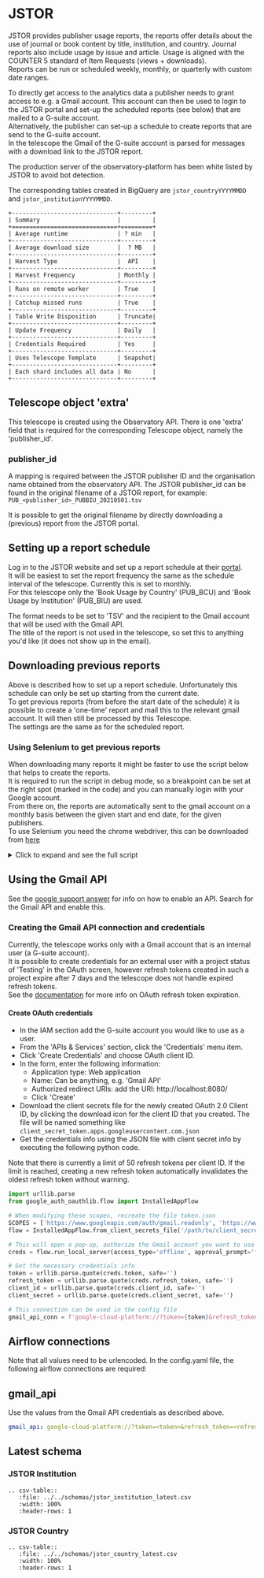 # JSTOR

JSTOR provides publisher usage reports, the reports offer details about the use of journal or book content by title, institution, and country. 
Journal reports also include usage by issue and article. 
Usage is aligned with the COUNTER 5 standard of Item Requests (views + downloads).  
Reports can be run or scheduled weekly, monthly, or quarterly with custom date ranges. 

To directly get access to the analytics data a publisher needs to grant access to e.g. a Gmail account. 
This account can then be used to login to the JSTOR portal and set-up the scheduled reports (see below) that are
 mailed to a G-suite account.  
Alternatively, the publisher can set-up a schedule to create reports that are send to the G-suite account.  
In the telescope the Gmail of the G-suite account is parsed for messages with a download link to the JSTOR report.

The production server of the observatory-platform has been white listed by JSTOR to avoid bot detection.

The corresponding tables created in BigQuery are `jstor_countryYYYYMMDD` and `jstor_institutionYYYYMMDD`.

```eval_rst
+------------------------------+---------+
| Summary                      |         |
+==============================+=========+
| Average runtime              | ? min   |
+------------------------------+---------+
| Average download size        |  ? MB   |
+------------------------------+---------+
| Harvest Type                 |  API    |
+------------------------------+---------+
| Harvest Frequency            | Monthly |
+------------------------------+---------+
| Runs on remote worker        | True    |
+------------------------------+---------+
| Catchup missed runs          | True    |
+------------------------------+---------+
| Table Write Disposition      | Truncate|
+------------------------------+---------+
| Update Frequency             | Daily   |
+------------------------------+---------+
| Credentials Required         | Yes     |
+------------------------------+---------+
| Uses Telescope Template      | Snapshot|
+------------------------------+---------+
| Each shard includes all data | No      |
+------------------------------+---------+
```

## Telescope object 'extra'
This telescope is created using the Observatory API. There is one 'extra' field that is required for the
 corresponding Telescope object, namely the 'publisher_id'.   

### publisher_id
A mapping is required between the JSTOR publisher ID and the organisation name obtained from the observatory API.
The JSTOR publisher_id can be found in the original filename of a JSTOR report, for example:  
`PUB_<publisher_id>_PUBBIU_20210501.tsv`

It is possible to get the original filename by directly downloading a (previous) report from the JSTOR portal.

## Setting up a report schedule
Log in to the JSTOR website and set up a report schedule at their [portal](https://www.jstor.org/publisher-reports/#request-schedules).  
It will be easiest to set the report frequency the same as the schedule interval of the telescope. Currently this is set
 to monthly.  
For this telescope only the 'Book Usage by Country' (PUB_BCU) and 'Book Usage by Institution' (PUB_BIU) are used.  

The format needs to be set to 'TSV' and the recipient to the Gmail account that will be used with the Gmail API.  
The title of the report is not used in the telescope, so set this to anything you'd like (it does not show up in the email).  

## Downloading previous reports
Above is described how to set up a report schedule. Unfortunately this schedule can only be set up starting from the
 current date.  
To get previous reports (from before the start date of the schedule) it is possible to create a 'one-time' report and
 mail this to the relevant gmail account. It will then still be processed by this Telescope.  
The settings are the same as for the scheduled report.

### Using Selenium to get previous reports
When downloading many reports it might be faster to use the script below that helps to create the reports.  
It is required to run the script in debug mode, so a breakpoint can be set at the right spot (marked in the code) and
 you can manually login with your Google account.  
From there on, the reports are automatically sent to the gmail account on a monthly basis between the given start and
 end date, for the given publishers.  
To use Selenium you need the chrome webdriver, this can be downloaded from [here](https://chromedriver.chromium.org/downloads)

<details>
    <summary> Click to expand and see the full script </summary>

```python
import platform
import time
from datetime import datetime

import pendulum
from selenium import webdriver
from selenium.common.exceptions import ElementClickInterceptedException
from selenium.webdriver.common.action_chains import ActionChains
from selenium.webdriver.common.keys import Keys
from selenium.webdriver.support.ui import Select


def main():
    """ Create the JSTOR 'Book Usage by Country' and 'Book Usage by Institution' reports that are in the past and 
    can't be scheduled.
    Needs to be run in debug mode, because it requires manual sign in at breakpoint (to avoid bot detection).

    Reports are created at a monthly granularity between the start_date and end_date.
    The reports are created for each publisher in the 'publisher_names' list and a link to the report is send to the 
    email_address.
    
    There are some 'sleep' statements so the driver waits for the page to load.
    A common issue is that the driver fails at the 'select report' step. The dropdown menu becomes unclickable. It 
    might become clickable after waiting a few seconds or it is necessary to refresh the page and possibly do the 
    reCAPTCHA that shows up.
    
    :return: None.
    """

    """ Customise values """
    driver_path = '/path/to/chromedriver'
    # The publisher name is the exact text displayed when you click 'Select a publisher'
    publisher_names = ["UCL Press (uclpress)", "ANU Press (anuepress)"]
    email_address = 'address@gmail.com'
    start_date = pendulum.datetime(2018, 2, 1)
    end_date = pendulum.now()
    """ Customise values """

    # Initialise webdriver and go to jstor url to login
    driver = webdriver.Chrome(executable_path=driver_path)
    driver.implicitly_wait(10)
    driver.get('https://www.jstor.org/publisher-reports/')

    # Close cookies bar
    try:  # <-------- set breakpoint here and manually sign in
        driver.find_element_by_xpath('//*[@id="onetrust-close-btn-container"]/button').click()
    except:
        pass

    # Click 'create report'
    driver.find_element_by_id('create-report-button').click()

    # Loop through months
    period = pendulum.period(start_date, end_date)
    for dt in period.range('months'):
        # Loop through publishers
        for publisher_name in publisher_names:
            for report_type in ["PUB_BCU", "PUB_BIU"]:
                # Select the publisher
                select_publisher = Select(driver.find_element_by_id('institution-list'))
                select_publisher.select_by_visible_text(publisher_name)

                # Set report type to 'one-time'
                driver.find_element_by_id('is-scheduled-no').click()

                # Select the report type
                time.sleep(5)
                if driver.find_element_by_id('template-list').get_attribute('disabled'):
                    print('pause')  # <----- optionally add breakpoint to wait longer than 5s
                select_report = Select(driver.find_element_by_id('template-list'))
                select_report.select_by_value(report_type)

                # Skip month if month is not finished yet
                if dt.end_of('month') >= pendulum.now():
                    continue

                # Get start and end date of one month
                start_month = dt
                end_month = dt.end_of('month')

                # Set the start and end date
                set_calendar_dates(driver, start_month, end_month)

                # Set the report format
                driver.find_element_by_xpath('//*[@id="available-reports"]/div/fieldset[4]/div[2]/label').click()

                # Fill in email address
                if platform.system() == 'Darwin':
                    key = Keys.COMMAND
                else:
                    key = Keys.CONTROL
                driver.find_element_by_name('email_address').send_keys(key, "a")
                driver.find_element_by_name('email_address').send_keys(email_address)

                # Click continue
                driver.find_element_by_xpath('//*[@id="create-report"]/div[2]/pharos-button').click()

                # Click submit, test if duplicate report
                time.sleep(5)
                try:
                    # Submit if not duplicate
                    driver.find_element_by_xpath('//*[@id="create-report"]/div[2]/pharos-button[2]').click()
                    print(f'Created report, name: {publisher_name}, type: {report_type}, start: {start_month}, '
                          f'end: {end_month}')
                except ElementClickInterceptedException:
                    # Close if duplicate
                    if driver.find_element_by_xpath('//*[@id="available-reports"]/div/div/div/div['
                                                    '1]/span/strong').text == 'Duplicate report found!':
                        driver.find_element_by_xpath('//*[@id="create-report"]/button').click()
                        print(f'Report already exists, name: {publisher_name}, type: {report_type}, '
                              f'start: {start_month}, end: {end_month}')
                    else:
                        raise ElementClickInterceptedException

                # Click 'create report'
                time.sleep(5)
                create_report_button = driver.find_element_by_id('create-report-button')
                action = ActionChains(driver)
                action.move_to_element(create_report_button).click().perform()


def set_calendar_dates(driver: webdriver, start_date: pendulum, end_date: pendulum):
    """ Set the calendar date for the start and end date of the report.
    
    :param driver: The webdriver
    :param start_date: The start date of this report
    :param end_date: The end dat eof this report
    :return: None.
    """
    date_info = {start_date: {'calendar_id': 'start-calendar',
                              'date_id': 'begin-date',
                              'button': start_date.weekday() + start_date.day},
                 end_date: {'calendar_id': 'end-calendar',
                            'date_id': 'end-date',
                            'button': start_date.weekday() + start_date.day + end_date.day - 1}}
    for target_date, info in date_info.items():
        calendar_id = info['calendar_id']

        # Click to open calendar
        date_id = driver.find_element_by_id(info['date_id'])
        action = ActionChains(driver)
        action.move_to_element(date_id).click().perform()

        # Find currently set year and month
        set_date_str = driver.find_element_by_xpath(
            f'//*[@id="{calendar_id}"]/div/div[1]/button[3]/span').get_attribute("innerHTML")
        set_month = datetime.strptime(set_date_str, "%B %Y").month
        set_year = datetime.strptime(set_date_str, "%B %Y").year

        button_map = {'next_year': '5',
                      'previous_year': '1',
                      'next_month': '4',
                      'previous_month': '2'}

        # Go to previous year
        while target_date.year < set_year:
            set_date = go_to(driver, button_map['previous_year'], calendar_id)
            set_year = set_date.year

        # Go to next year
        while target_date.year > set_year:
            set_date = go_to(driver, button_map['next_year'], calendar_id)
            set_year = set_date.year

        # Go to previous month
        while target_date.month < set_month:
            set_date = go_to(driver, button_map['previous_month'], calendar_id)
            set_month = set_date.month

        # Go to next month
        while target_date.month > set_month:
            set_date = go_to(driver, button_map['next_month'], calendar_id)
            set_month = set_date.month

        # Set day, button number starts at
        button = info['button']
        driver.find_element_by_xpath(f'//*[@id="{calendar_id}"]/div/div[2]/div/div/div/div[2]/button[{button}]').click()

    # Check that set date matches target date
    assert driver.find_element_by_id('begin-date').get_attribute("value") == start_date.strftime('%Y-%m-%d')
    assert driver.find_element_by_id('end-date').get_attribute("value") == end_date.strftime('%Y-%m-%d')


def go_to(driver: webdriver, button: str, calendar_id: str) -> datetime:
    """ Click to go to the next/previous month/year
    
    :param driver: The webdriver
    :param button: The button number corresponding to next or previous and month or year
    :param calendar_id: The calendar id, either 'start calendar' or 'end calendar'
    :return: The month and year that the calendar was set to.
    """
    driver.find_element_by_xpath(f'//*[@id="{calendar_id}"]/div/div[1]/button[{button}]').click()
    set_date_str = driver.find_element_by_xpath(f'//*[@id="{calendar_id}"]/div/div[1]/button[3]/span').text
    set_date = datetime.strptime(set_date_str, "%B %Y")

    return set_date


if __name__ == '__main__':
    main()
```

</details>

## Using the Gmail API
See the [google support answer](https://support.google.com/googleapi/answer/6158841?hl=en) for info on how to enable an API.
Search for the Gmail API and enable this.

### Creating the Gmail API connection and credentials  
Currently, the telescope works only with a Gmail account that is an internal user (a G-suite account).  
It is possible to create credentials for an external user with a project status of 'Testing' in the OAuth screen, 
however refresh tokens created in such a project expire after 7 days and the telescope does not handle expired
 refresh tokens.  
See the [documentation](https://developers.google.com/identity/protocols/oauth2#expiration) for more info on OAuth
 refresh token expiration.  

#### Create OAuth credentials   
- In the IAM section add the G-suite account you would like to use as a user. 
- From the 'APIs & Services' section, click the 'Credentials' menu item.
- Click 'Create Credentials' and choose OAuth client ID.
- In the form, enter the following information:
  -  Application type: Web application
  -  Name: Can be anything, e.g. 'Gmail API'
  -  Authorized redirect URIs: add the URI: http://localhost:8080/
  -  Click 'Create'
- Download the client secrets file for the newly created OAuth 2.0 Client ID, by clicking the download icon for the 
  client ID that you created. The file will be named something like `client_secret_token.apps.googleusercontent.com.json`    
- Get the credentials info using the JSON file with client secret info by executing the following python code. 

Note that there is currently a limit of 50 refresh tokens per client ID. 
If the limit is reached, creating a new refresh token automatically invalidates the oldest refresh token without
 warning.  
```python
import urllib.parse
from google_auth_oauthlib.flow import InstalledAppFlow

# When modifying these scopes, recreate the file token.json
SCOPES = ['https://www.googleapis.com/auth/gmail.readonly', 'https://www.googleapis.com/auth/gmail.modify']
flow = InstalledAppFlow.from_client_secrets_file('/path/to/client_secret_token.apps.googleusercontent.com.json', SCOPES)

# This will open a pop-up, authorize the Gmail account you want to use
creds = flow.run_local_server(access_type='offline', approval_prompt='force', port=8080)

# Get the necessary credentials info
token = urllib.parse.quote(creds.token, safe='')
refresh_token = urllib.parse.quote(creds.refresh_token, safe='')
client_id = urllib.parse.quote(creds.client_id, safe='')
client_secret = urllib.parse.quote(creds.client_secret, safe='')

# This connection can be used in the config file
gmail_api_conn = f'google-cloud-platform://?token={token}&refresh_token={refresh_token}&client_id={client_id}&client_secret={client_secret}'
```

## Airflow connections
Note that all values need to be urlencoded.
In the config.yaml file, the following airflow connections are required:  

## gmail_api
Use the values from the Gmail API credentials as described above.

```yaml
gmail_api: google-cloud-platform://?token=<token>&refresh_token=<refresh_token>&client_id=<client_id>&client_secret=<client_secret>
```


## Latest schema

### JSTOR Institution

``` eval_rst
.. csv-table::
   :file: ../../schemas/jstor_institution_latest.csv
   :width: 100%
   :header-rows: 1
```

### JSTOR Country

``` eval_rst
.. csv-table::
   :file: ../../schemas/jstor_country_latest.csv
   :width: 100%
   :header-rows: 1
```
